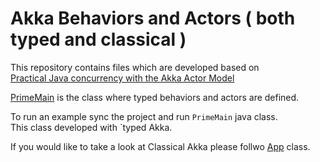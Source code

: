 # Akka Behaviors and Actors ( both typed and classical )

This repository contains files which are developed based on  
[Practical Java concurrency with the Akka Actor Model
](https://www.udemy.com/share/102GkW3@SlxzX12PXEKAr2T3cIdtMGVBFQquCHVUBKZCtFy_vXKuywmUn0wkmzdOvxNQwlvr2A==/)

[PrimeMain](https://github.com/mbronshteyn/akka/blob/master/src/main/java/PrimeMain.java) is the class where typed behaviors and actors are defined.

To run an example sync the project and run `PrimeMain` java class.<br>
This class developed with `typed Akka.

If you would like to take a look at Classical Akka please follwo [App](https://github.com/mbronshteyn/akka/blob/master/src/main/java/App.java)
class.


